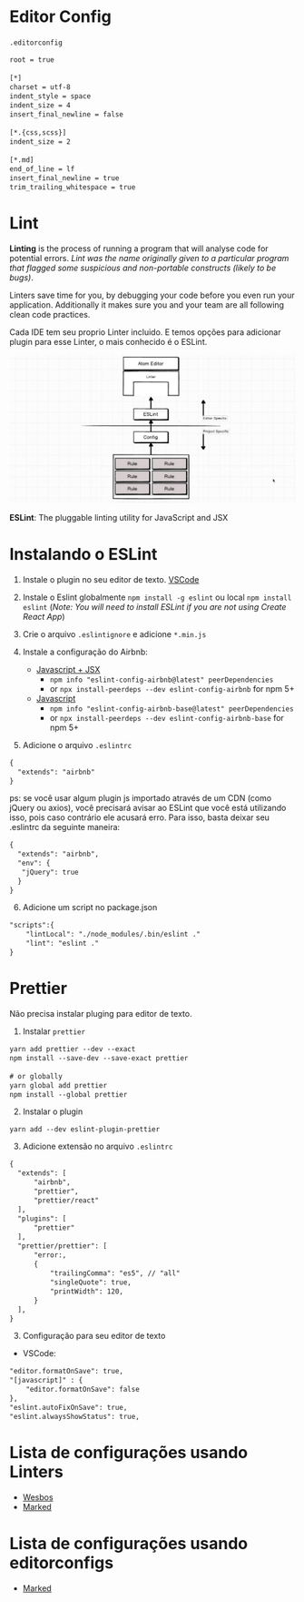 # Editor Config

`.editorconfig`

```
root = true

[*]
charset = utf-8
indent_style = space
indent_size = 4
insert_final_newline = false

[*.{css,scss}]
indent_size = 2

[*.md]
end_of_line = lf
insert_final_newline = true
trim_trailing_whitespace = true
```

# Lint

**Linting** is the process of running a program that will analyse code for potential errors. *Lint was the name originally given to a particular program that flagged some suspicious and non-portable constructs (likely to be bugs)*.

Linters save time for you, by debugging your code before you even run your application. Additionally it makes sure you and your team are all following clean code practices.

Cada IDE tem seu proprio Linter incluido. E temos opções para adicionar plugin para esse Linter, o mais conhecido é o ESLint.

![overview](../_assets/images/config_linter_eslint_rules.jpeg)

**ESLint**: The pluggable linting utility for JavaScript and JSX

# Instalando o ESLint

1. Instale o plugin no seu editor de texto. [VSCode](https://marketplace.visualstudio.com/items?itemName=dbaeumer.vscode-eslint)

2. Instale o Eslint globalmente `npm install -g eslint` ou local `npm install eslint` (*Note: You will need to install ESLint if you are not using Create React App*)

3. Crie o arquivo `.eslintignore` e adicione `*.min.js`

4. Instale a configuração do Airbnb:
    - [Javascript + JSX](https://www.npmjs.com/package/eslint-config-airbnb)
        - `npm info "eslint-config-airbnb@latest" peerDependencies`
        - or `npx install-peerdeps --dev eslint-config-airbnb` for npm 5+
    - [Javascript](https://www.npmjs.com/package/eslint-config-airbnb-base)
        - `npm info "eslint-config-airbnb-base@latest" peerDependencies`
        - or `npx install-peerdeps --dev eslint-config-airbnb-base` for npm 5+

5. Adicione o arquivo `.eslintrc`

```
{
  "extends": "airbnb"
}
```

ps: se você usar algum plugin js importado através de um CDN (como jQuery ou axios), você precisará avisar ao ESLint que você está utilizando isso, pois caso contrário ele acusará erro. Para isso, basta deixar seu .eslintrc da seguinte maneira:

```
{
  "extends": "airbnb",
  "env": {
   "jQuery": true
  }
}
```

6. Adicione um script no package.json

```
"scripts":{
    "lintLocal": "./node_modules/.bin/eslint ."
    "lint": "eslint ."
}
```

# Prettier

Não precisa instalar pluging para editor de texto.

1. Instalar `prettier`

```
yarn add prettier --dev --exact
npm install --save-dev --save-exact prettier

# or globally
yarn global add prettier
npm install --global prettier
```

2. Instalar o plugin

```
yarn add --dev eslint-plugin-prettier
```

3. Adicione extensão no arquivo `.eslintrc`

```
{
  "extends": [
      "airbnb",
      "prettier",
      "prettier/react"
  ],
  "plugins": [
      "prettier"
  ],
  "prettier/prettier": [
      "error:,
      {
          "trailingComma": "es5", // "all"
          "singleQuote": true,
          "printWidth": 120,
      }
  ],
}
```

3. Configuração para seu editor de texto

- VSCode:

```
"editor.formatOnSave": true,
"[javascript]" : {
    "editor.formatOnSave": false
},
"eslint.autoFixOnSave": true,
"eslint.alwaysShowStatus": true,
```

# Lista de configurações usando Linters

- [Wesbos](https://github.com/wesbos/dotfiles/blob/master/.eslintrc)
- [Marked](https://github.com/markedjs/marked/blob/master/.eslintrc.json)

# Lista de configurações usando editorconfigs

- [Marked](https://github.com/markedjs/marked/blob/master/.editorconfig)
